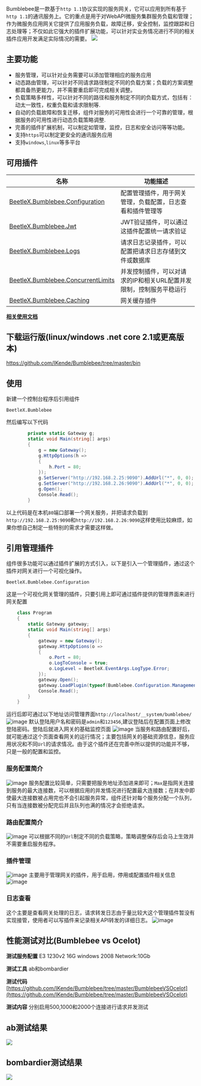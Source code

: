 Bumblebee是一款基于`http 1.1`协议实现的服务网关，它可以应用到所有基于`http 1.1`的通讯服务上。它的重点是用于对WebAPI微服务集群服务负载和管理；作为微服务应用网关它提供了应用服务负载，故障迁移，安全控制，监控跟踪和日志处理等；不仅如此它强大的插件扩展功能，可以针对实业务情况进行不同的相关插件应用开发满足实际情况的需要。
![](https://i.imgur.com/uIb9y7I.jpg)
## 主要功能
- 服务管理，可以针对业务需要可以添加管理相应的服务应用
- 动态路由管理，可以针对不同请求路径制定不同的负载方案；负载的方案调整都具备热更能力，并不需要重启即可完成相关调整。
- 负载策略多样性，可以针对不同的路径和服务制定不同的负载方式，包括有：动太一致性，权重负载和请求限制等.
- 自动的负载故障和恢复迁移，组件对服务的可用性会进行一个可靠的管理，根据服务的可用性进行动态负载策略调整.
- 完善的插件扩展机制，可以制定如管理，监控，日志和安全访问等等功能。
- 支持`https`可以制定更安全的通讯服务应用
- 支持`windows`,`linux`等多平台
## 可用插件
|名称|功能描述|
|----|-------|
|[BeetleX.Bumblebee.Configuration](https://www.nuget.org/packages/BeetleX.Bumblebee.Configuration/)|配置管理插件，用于网关管理，负载配置，日志查看和插件管理等|
|[BeetleX.Bumblebee.Jwt](https://www.nuget.org/packages/BeetleX.Bumblebee.Jwt/)|JWT验证插件，可以通过这插件配置统一请求验证|
|[BeetleX.Bumblebee.Logs](https://www.nuget.org/packages/BeetleX.Bumblebee.Logs/)|请求日志记录插件，可以配置把请求日志存储到文件或数据库|
|[BeetleX.Bumblebee.ConcurrentLimits](https://www.nuget.org/packages/BeetleX.Bumblebee.ConcurrentLimits/)|并发控制插件，可以对请求的IP和相关URL配置并发限制，控制服务平稳运行|
|[BeetleX.Bumblebee.Caching](https://www.nuget.org/packages/BeetleX.Bumblebee.Caching/)|网关缓存插件|


**[相关使用文档](https://github.com/IKende/Bumblebee/wiki)**
## 下载运行版(linux/windows .net core 2.1或更高版本)
https://github.com/IKende/Bumblebee/tree/master/bin
## 使用
 新建一个控制台程序后引用组件
```
BeetleX.Bumblebee
```
然后编写以下代码
``` csharp
        private static Gateway g;
        static void Main(string[] args)
        {
            g = new Gateway();
            g.HttpOptions(h =>
            {
                h.Port = 80;
            });
            g.SetServer("http://192.168.2.25:9090").AddUrl("*", 0, 0);
            g.SetServer("http://192.168.2.26:9090").AddUrl("*", 0, 0);
            g.Open();
            Console.Read();
        }
```
以上代码是在本机`80`端口部署一个网关服务，并把请求负载到`http://192.168.2.25:9090`和`http://192.168.2.26:9090`这样使用比较麻烦，如果你想自己制定一些特别的需求才需要这样做。
## 引用管理插件
组件很多功能可以通过插件扩展的方式引入，以下是引入一个管理插件，通过这个插件对网关进行一个可视化操作。
```
BeetleX.Bumblebee.Configuration
```
这是一个可视化网关管理的插件，只要引用上即可通过插件提供的管理界面来进行网关配置
``` csharp
    class Program
    {
        static Gateway gateway;
        static void Main(string[] args)
        {
            gateway = new Gateway();
            gateway.HttpOptions(o =>
            {
                o.Port = 80;
                o.LogToConsole = true;
                o.LogLevel = BeetleX.EventArgs.LogType.Error;
            });
            gateway.Open();
            gateway.LoadPlugin(typeof(Bumblebee.Configuration.Management).Assembly);
            Console.Read();
        }
    }
```

运行后即可通过以下地址访问管理界面`http://localhost/__system/bumblebee/`
![image](https://user-images.githubusercontent.com/2564178/65938281-24aa3b80-e455-11e9-8113-05ce661ee635.png)
默认登陆用户名和密码是`admin`和`123456`,建议登陆后在配置页面上修改登陆密码。登陆后就进入网关的基础监控页面
![image](https://user-images.githubusercontent.com/2564178/65939079-66d47c80-e457-11e9-926b-df64e5ff7ee3.png)
当服务和路由配置好后，就可能通过这个页面查看网关的运行情况；主要包括网关的基础资源信息，服务应用状况和不同`Url`的请求情况。由于这个插件还在完善中所以提供的功能并不够，只是一般的配置和监控。
### 服务配置简介
![image](https://user-images.githubusercontent.com/2564178/65813190-43fe5a00-e204-11e9-82fd-8ae273fc6f62.png)
服务配置比较简单，只需要把服务地址添加进来即可；`Max`是指网关连接到服务的最大连接数，可以根据应用的并发情况进行配置最大连接数；在并发中即使最大连接数被占用完也不会引起服务异常，组件还针对每个服务分配一个队列，只有当连接数被分配完后并且队列也满的情况才会拒绝请求。
### 路由配置简介
![image](https://user-images.githubusercontent.com/2564178/65813269-9ee48100-e205-11e9-96ae-823b8a7b4052.png)
可以根据不同的`Url`制定不同的负载策略，策略调整保存后会马上生效并不需要重启服务程序。

### 插件管理
![image](https://user-images.githubusercontent.com/2564178/66125055-94b4ef00-e618-11e9-9a02-799e70cddb00.png)
主要用于管理网关的插件，用于启用，停用或配置插件相关信息
![image](https://user-images.githubusercontent.com/2564178/65938394-6e932180-e455-11e9-947e-db0a5cfcb708.png)
### 日志查看
这个主要是查看网关处理的日志，请求转发日志由于量比较大这个管理插件暂没有实现接管，使用者可以写插件来记录相关API转发的详细日志。
![image](https://user-images.githubusercontent.com/2564178/65813304-2631f480-e206-11e9-8a06-a799edcba51c.png)
## 性能测试对比(Bumblebee vs Ocelot)
**测试服务配置** E3 1230v2 16G windows 2008  Network:10Gb

**测试工具** ab和bombardier

**测试代码** [https://github.com/IKende/Bumblebee/tree/master/BumblebeeVSOcelot](https://github.com/IKende/Bumblebee/tree/master/BumblebeeVSOcelot)


**测试内容** 分别启用500,1000和2000个连接进行请求并发测试

## ab测试结果
![](https://i.imgur.com/rE97kRQ.png)
## bombardier测试结果
![](https://i.imgur.com/6BfQVjo.png)
